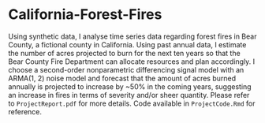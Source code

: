 # California-Forest-Fires

Using synthetic data, I analyse time series data regarding forest fires in Bear County, a fictional county in California. Using past annual
data, I estimate the number of acres projected to burn for the next ten years so that the Bear County
Fire Department can allocate resources and plan accordingly. I choose a second-order nonparametric
differencing signal model with an ARMA(1, 2) noise model and forecast that the amount of acres burned
annually is projected to increase by ~50% in the coming years, suggesting an increase in fires in terms of
severity and/or sheer quantity. Please refer to `ProjectReport.pdf` for more details. Code available in `ProjectCode.Rmd` for reference.
